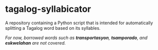# tagalog-syllabicator
A repository containing a Python script that is intended for automatically splitting a Tagalog word based on its syllables.

*For now, borrowed words such as **transportasyon**, **tsamporado**, and **eskwelahan** are not covered.*
